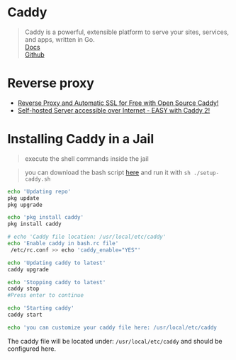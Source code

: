 # Caddy
> Caddy is a powerful, extensible platform to serve your sites, services, and apps, written in Go.  
[Docs](https://caddyserver.com/docs/)  
[Github](https://github.com/caddyserver/caddy)


# Reverse proxy
- [Reverse Proxy and Automatic SSL for Free with Open Source Caddy!](https://www.youtube.com/watch?v=CzdenRkjMQY)
- [Self-hosted Server accessible over Internet - EASY with Caddy 2!](https://www.youtube.com/watch?v=ki7cMPXJJx8)

# Installing Caddy in a Jail
> execute the shell commands inside the jail

> you can download the bash script [here](./setup-caddy.sh) and run it with `sh ./setup-caddy.sh`

```bash
echo 'Updating repo'
pkg update
pkg upgrade

echo 'pkg install caddy'
pkg install caddy

# echo 'Caddy file location: /usr/local/etc/caddy'
echo 'Enable caddy in bash.rc file'
 /etc/rc.conf >> echo 'caddy_enable="YES"'

echo 'Updating caddy to latest'
caddy upgrade

echo 'Stopping caddy to latest'
caddy stop
#Press enter to continue

echo 'Starting caddy'
caddy start

echo 'you can customize your caddy file here: /usr/local/etc/caddy

```

The caddy file will be located under: `/usr/local/etc/caddy` and should be configured here.
